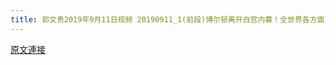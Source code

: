 ```yaml
---
title: 郭文贵2019年9月11日视频 20190911_1(前段)博尔顿离开白宫内幕！全世界各方面灭共人士灭共力量大聚集！
---
```


[原文連接](https://gnews.org/ThreadView/53479001)


